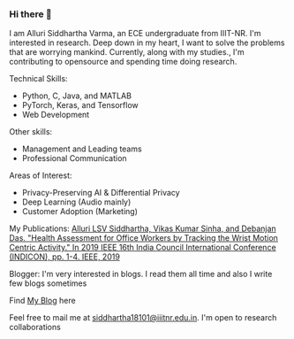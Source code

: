 ### Hi there 👋

I am Alluri Siddhartha Varma, an ECE undergraduate from IIIT-NR. I'm interested in research. Deep down in my heart, I want to solve the problems that are worrying mankind. Currently, along with my studies., I'm contributing to opensource and spending time doing research.

Technical Skills:
- Python, C, Java, and MATLAB
- PyTorch, Keras, and Tensorflow
- Web Development

Other skills:
- Management and Leading teams
- Professional Communication

Areas of Interest:
- Privacy-Preserving AI & Differential Privacy
- Deep Learning (Audio mainly)
- Customer Adoption (Marketing)

My Publications:
[Alluri LSV Siddhartha, Vikas Kumar Sinha, and Debanjan Das. "Health Assessment for Office Workers by Tracking the Wrist Motion Centric Activity." In 2019 IEEE 16th India Council International Conference (INDICON), pp. 1-4. IEEE, 2019](https://ieeexplore.ieee.org/abstract/document/9030309/&hl=en&sa=T&oi=gsb&ct=res&cd=0&d=4936914686704041118&ei=2QhCYPybGueO6rQP6I-cwAw&scisig=AAGBfm19yCcRh-eDMuXxzwoWMQKLuSKyQA)


Blogger: I'm very interested in blogs. I read them all time and also I write few blogs sometimes

Find [My Blog](https://backpropogation.blogspot.com/) here

Feel free to mail me at siddhartha18101@iiitnr.edu.in. I'm open to research collaborations
